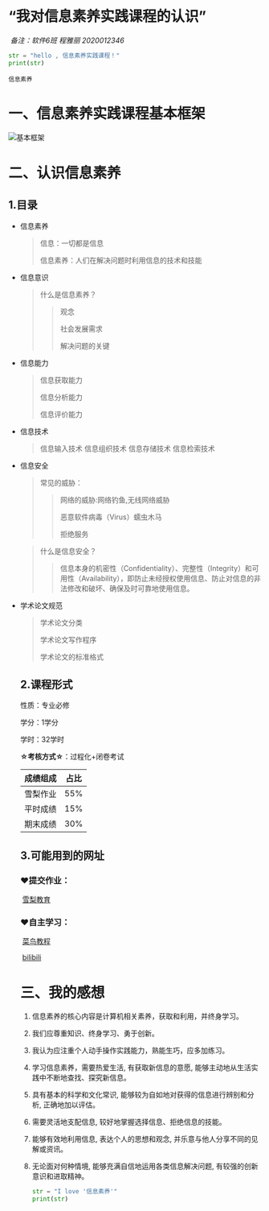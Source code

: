 #           “我对信息素养实践课程的认识”

​                                                                                         *备注：软件6班 程雅丽 2020012346*

```python
str = "hello , 信息素养实践课程！"
print(str)
```
`信息素养`
# 一、信息素养实践课程基本框架

![基本框架](C:\Users\Administrator\Desktop\图片1.png)

# 二、认识信息素养

##      1.目录

   * 信息素养

     > 信息：一切都是信息
     >
     > 信息素养：人们在解决问题时利用信息的技术和技能

   * 信息意识

     > 什么是信息素养？
     >
     > > 观念
     > >
     > > 社会发展需求
     > >
     > > 解决问题的关键

   * 信息能力

     > 信息获取能力
     >
     > 信息分析能力
     >
     > 信息评价能力

   * 信息技术

     > 信息输入技术  信息组织技术  信息存储技术  信息检索技术

   * 信息安全

     > 常见的威胁：
     >
     > > 网络的威胁:网络钓鱼,无线网络威胁 
     > >
     > >  恶意软件病毒（Virus）蠕虫木马  
     > >
     > > 拒绝服务

     > 什么是信息安全？
     >
     > > 信息本身的机密性（Confidentiality）、完整性（Integrity）和可用性（Availability），即防止未经授权使用信息、防止对信息的非法修改和破坏、确保及时可靠地使用信息。

   * 学术论文规范

     > 学术论文分类  
     >
     > 学术论文写作程序  
     >
     > 学术论文的标准格式

     ##  2.课程形式

      性质：专业必修  

      学分：1学分      

      学时：32学时  

      **☆考核方式☆**：过程化+闭卷考试

     | 成绩组成 | 占比 |
     | -------- | ---- |
     | 雪梨作业 | 55%  |
     | 平时成绩 | 15%  |
     | 期末成绩 | 30%  |

     ## 3.可能用到的网址

     ###          ❤提交作业：

     ​			[雪梨教育](http://www.edu2act.cn/)

     ###          ❤自主学习：

     ​			[菜鸟教程](https://www.runoob.com/)

     ​			[bilibili](https://www.bilibili.com/)

     # 三、我的感想

     1. 信息素养的核心内容是计算机相关素养，获取和利用，并终身学习。

     2. 我们应尊重知识、终身学习、勇于创新。

     3. 我认为应注重个人动手操作实践能力，熟能生巧，应多加练习。

     4. 学习信息素养，需要热爱生活, 有获取新信息的意愿, 能够主动地从生活实践中不断地查找、探究新信息。

     5. 具有基本的科学和文化常识, 能够较为自如地对获得的信息进行辨别和分析, 正确地加以评估。

     6. 需要灵活地支配信息, 较好地掌握选择信息、拒绝信息的技能。

     7. 能够有效地利用信息, 表达个人的思想和观念, 并乐意与他人分享不同的见解或资讯。

     8. 无论面对何种情境, 能够充满自信地运用各类信息解决问题, 有较强的创新意识和进取精神。

        ```python
        str = "I love '信息素养'"
        print(str)
        ```

        

     

     

     

     

     

     

     

     









